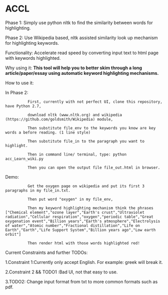 ACCL
====
Phase 1: Simply use python nltk to find the similarity between words for highlighting. 

Phase 2: Use Wikipedia based, nltk assisted similarity look up mechanism for highlighting keywords.

Functionality: Accelerate read speed by converting input text to html page with keywords highlighted.

Why using it: <b>This tool will help you to better skim through a long article/paper/essay using automatic keyword highlighting mechanisms.</b>

How to use it:

  In Phase 2: 
              
              First, currently with not perfect UI, clone this repository, have Python 2.7, 
  
              download nltk (www.nltk.org) and wikipedia (https://github.com/goldsmith/Wikipedia) module,
              
              Then substitute file_env to the keywords you know are key words a before reading. (1 line style)
              
              Then substitute file_in to the paragraph you want to highlight.
              
              Then in command line/ terminal, type: python acc_Learn_wiki.py
              
              Then you can open the output file file_out.html in browser.

Demo:

              Get the oxygen page on wikipedia and put its first 3 paragraphs in my file_in.txt.
  
              Then put word "oxygen" in my file_env,
  
              Then my keyword highlighting mechanism think the phrases ["Chemical element","ozone layer","Earth's crust","Ultraviolet radiation","Cellular respiration","oxygen","periodic table","Great oxygenation event","Billion years","Earth's atmosphere","Electrolysis of water","Atomic number","Fractional distillation","Life on Earth","Earth","Life Support System","Billion years ago","Low earth orbit"]
  
              Then render html with those words highlighted red!
  
Current Constraints and further TODOs:

1.Constraint 1:Currently only accept English. For example: greek will break it.

2.Constraint 2 && TODO1 :Bad UI, not that easy to use.

3.TODO2: Change input format from txt to more common formats such as pdf.
  
  

